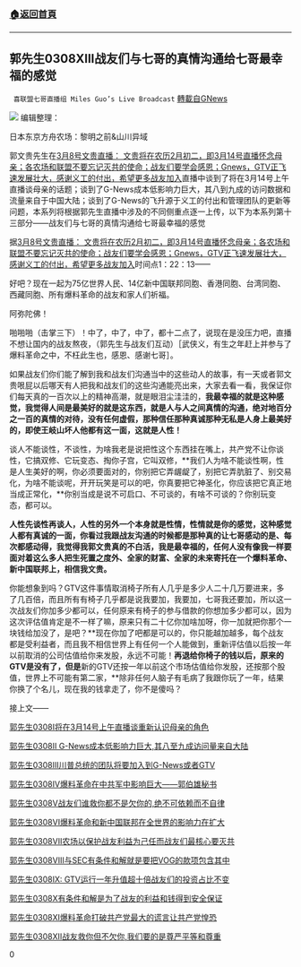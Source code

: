 ###  [:house:返回首頁](https://github.com/ourhimalayas/txt)
---

## 郭先生0308XIII战友们与七哥的真情沟通给七哥最幸福的感觉
` 喜联盟七哥直播组 Miles Guo’s Live Broadcast` [轉載自GNews](https://gnews.org/zh-hans/964179/)

![]()![](https://gnews.org/wp-content/uploads/2021/03/封面-1-1.png)
编辑整理：

日本东京方舟农场：黎明之前&山川异域

郭文贵先生在[3月8号文贵直播： 文贵将在农历2月初二，即3月14号直播怀念母亲；各农场和联盟不要忘记灭共的使命；战友们要学会感恩；Gnews，GTV正飞速发展壮大，感谢义工的付出，希望更多战友加入](https://gtv.org/video/id=6046472ef3b53470acf41b51)直播中谈到了将在3月14号上午直播谈母亲的话题；谈到了G-News成本低影响力巨大，其八到九成的访问数据和流量来自于中国大陆；谈到了G-News的飞升源于义工的付出和管理团队的更新等问题，本系列将根据郭先生直播中涉及的不同侧重点逐一上传，以下为本系列第十三部分——战友们与七哥的真情沟通给七哥最幸福的感觉

据[3月8号文贵直播： 文贵将在农历2月初二，即3月14号直播怀念母亲；各农场和联盟不要忘记灭共的使命；战友们要学会感恩；Gnews，GTV正飞速发展壮大，感谢义工的付出，希望更多战友加入](https://gtv.org/video/id=6046472ef3b53470acf41b51)时间点1：22：13——

好吧？现在一起为75亿世界人民、14亿新中国联邦同胞、香港同胞、台湾同胞、西藏同胞、所有爆料革命的战友和家人们祈福。

阿弥陀佛！

啪啪啪（击掌三下）！中了，中了，中了，都十二点了，说现在是没压力吧，直播不想让国内的战友熬夜，（郭先生与战友们互动）［武侠义，有生之年赶上并参与了爆料革命之中，不枉此生也，感恩、感谢七哥］。

如果战友们你们能了解到我和战友们沟通当中的这些动人的故事，有一天或者郭文贵哏屁以后哪天有人把我和战友们的这些沟通能亮出来，大家去看一看，我保证你们每天真的一百次以上的精神高潮，就是眼泪尘洼洼的，**我最幸福的就是这种感觉，我觉得人间是最美好的就是这东西，就是人与人之间真情的沟通，绝对地百分之一百的真情的对待，没有任何虚假，那种信任那种真诚那种无私是人身上最美好的，即使王岐山坏人他都有这一面，这就是人性！**

谈人不能谈性，不谈性，为啥我老是说把性这个东西挂在嘴上，共产党不让你谈性，它搞双修、它玩变态、掏你子宫，它叫双修，**我们人为啥不能谈性啊，性是人生美好的啊，你必须要面对的，你别把它弄龌龊了，别把它弄肮脏了、别交易化，为啥不能谈呢，开开玩笑是可以的吧，你真要把它神圣化，你应该把它真正地当成正常化，**你别当成是说不可启口、不可谈的，有啥不可谈的？你别玩变态，都可以。

**人性先谈性再谈人，人性的另外一个本身就是性情，性情就是你的感觉，这种感觉人都有真诚的一面，你看过我跟战友沟通的时候都是那种真的让七哥感动的是、每次都感动得，我觉得我郭文贵真的不白活，我是最幸福的，任何人没有像我一样要面对着这么多人把生死置之度外、全家的财富、全家的未来寄托在一个爆料革命、新中国联邦上，相信我文贵。**

你能想象到吗？GTV这件事情取消椅子所有人几乎是多少人二十几万要进来，多了几百倍，而且所有有椅子几乎都是说我要加，我要加，七哥我还要加，所以这一次战友们你加多少都可以，任何原来有椅子的参与借款的你想加多少都可以，因为这次评估值肯定是不一样了嘛，原来只有二十亿你加啥加呀，你一加就把你那个一块钱给加没了，是吧？**现在你加了吧都是可以的，你只能越加越多，每个战友都是受利益者，而且我不相信世界上有任何一个人能做到，重新评估值以后按一年以前取消的公司估值给你来发股，永远不可能！**再退给你椅子的钱以后，原来的GTV是没有了，但是**新的GTV还按一年以前这个市场估值给你发股，还按那个股值，世界上不可能有第二家，**除非任何人脑子有毛病了我跟你玩了一年，结果你换了个名儿，现在我的钱拿走了，你不是傻吗？

接上文——

[郭先生0308I将在3月14号上午直播谈重新认识母亲的角色](https://gnews.org/zh-hans/962771/)

[郭先生0308II G-News成本低影响力巨大,其八至九成访问量来自大陆](https://gnews.org/zh-hans/962831/)

[郭先生0308III川普总统的团队将要加入到G-News或者GTV](https://gnews.org/zh-hans/962920/)

[郭先生0308IV爆料革命在中共军中影响巨大——郭伯雄秘书](https://gnews.org/zh-hans/963099/)

[郭先生0308V战友们谁救你都不是欠你的,绝不可依赖而不自律](https://gnews.org/zh-hans/963226/)

[郭先生0308VI爆料革命和新中国联邦在全世界的影响力在扩大](https://gnews.org/zh-hans/963317/)

[郭先生0308VII农场以保护战友利益为己任而战友们最核心要灭共](https://gnews.org/zh-hans/963376/)

[郭先生0308VIII与SEC有条件和解就是要把VOG的款项包含其中](https://gnews.org/zh-hans/963431/)

[郭先生0308IX: GTV运行一年升值超十倍战友们的投资占比不变](https://gnews.org/zh-hans/963473/)

[郭先生0308X有条件和解是为了战友的利益和钱得到安全保证](https://gnews.org/zh-hans/963811/)

[郭先生0308XI爆料革命打破共产党最大的谎言让共产党惶恐](https://gnews.org/zh-hans/963911/)

[郭先生0308XII战友救你但不欠你,我们要的是尊严平等和尊重](https://gnews.org/zh-hans/964090/)

0
